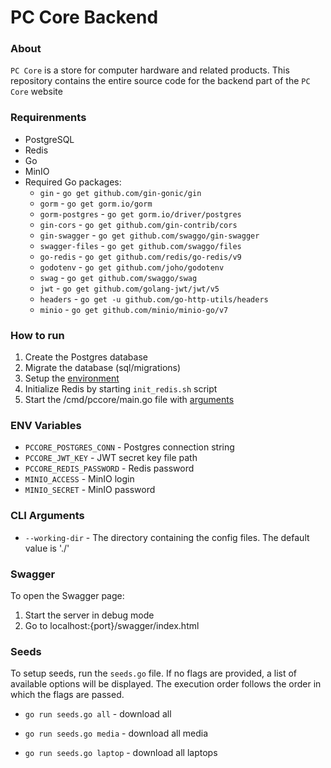 # PC Core Backend

### About
`PC Core` is a store for computer hardware and related products. This repository contains the entire source code for the backend part of the `PC Core` website

### Requirenments
- PostgreSQL
- Redis
- Go
- MinIO
- Required Go packages:
    - `gin` - `go get github.com/gin-gonic/gin`
    - `gorm` - `go get gorm.io/gorm`
    - `gorm-postgres` - `go get gorm.io/driver/postgres`
    - `gin-cors` - `go get github.com/gin-contrib/cors`
    - `gin-swagger` - `go get github.com/swaggo/gin-swagger`
    - `swagger-files` - `go get github.com/swaggo/files`
    - `go-redis` - `go get github.com/redis/go-redis/v9`
    - `godotenv` - `go get github.com/joho/godotenv`
    - `swag` - `go get github.com/swaggo/swag`
    - `jwt` - `go get github.com/golang-jwt/jwt/v5`
    - `headers` - `go get -u github.com/go-http-utils/headers`
    - `minio` - `go get github.com/minio/minio-go/v7`

### How to run
1. Create the Postgres database
2. Migrate the database (sql/migrations)
3. Setup the [environment](#env-variables)
4. Initialize Redis by starting `init_redis.sh` script
5. Start the /cmd/pccore/main.go file with [arguments](#cli-arguments)

### ENV Variables
- `PCCORE_POSTGRES_CONN` - Postgres connection string
- `PCCORE_JWT_KEY` - JWT secret key file path
- `PCCORE_REDIS_PASSWORD` - Redis password
- `MINIO_ACCESS` - MinIO login
- `MINIO_SECRET` - MinIO password

### CLI Arguments
- `--working-dir` - The directory containing the config files. The default value is './'

### Swagger
To open the Swagger page:
1. Start the server in debug mode 
2. Go to localhost:{port}/swagger/index.html

### Seeds
To setup seeds, run the `seeds.go` file. If no flags are provided, a list of available options will be displayed. The execution order follows the order in which the flags are passed.
- `go run seeds.go all` - download all

- `go run seeds.go media` - download all media

- `go run seeds.go laptop` - download all laptops